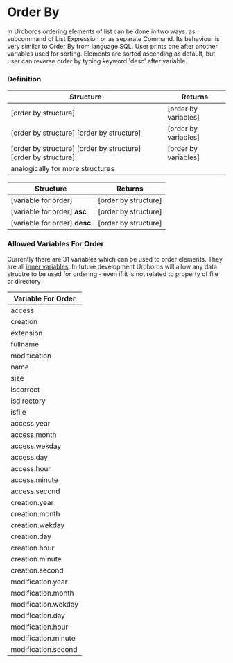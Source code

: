 Order By
=====================

In Uroboros ordering elements of list can be done in two ways: as subcommand of List Expression or as separate Command. Its behaviour is
very similar to Order By from language SQL. User prints one after another variables used for sorting. Elements are sorted ascending as
default, but user can reverse order by typing keyword 'desc' after variable.



### Definition

| Structure | Returns |
| --------- | ------- |
| [order by structure] | [order by variables] |
| [order by structure] [order by structure] | [order by variables] |
| [order by structure] [order by structure] [order by structure] | [order by variables] |
| analogically for more structures | |


| Structure | Returns |
| --------- | ------- |
| [variable for order] | [order by structure] |
| [variable for order] **asc** | [order by structure] |
| [variable for order] **desc** | [order by structure] |

### Allowed Variables For Order

Currently there are 31 variables which can be used to order elements. They are all [inner variables](InnerVariable.md). In future
development Uroboros will allow any data structre to be used for ordering - even if it is not related to property of file or directory

| Variable For Order |
| --------- |
| access |
| creation |
| extension |
| fullname |
| modification |
| name |
| size |
| iscorrect |
| isdirectory |
| isfile |
| access.year |
| access.month |
| access.wekday |
| access.day |
| access.hour |
| access.minute |
| access.second |
| creation.year |
| creation.month |
| creation.wekday |
| creation.day |
| creation.hour |
| creation.minute |
| creation.second |
| modification.year |
| modification.month |
| modification.wekday |
| modification.day |
| modification.hour |
| modification.minute |
| modification.second |

